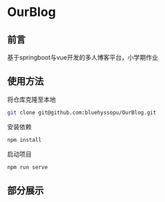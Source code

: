 # OurBlog

## 前言
基于springboot与vue开发的多人博客平台，小学期作业

## 使用方法

将仓库克隆至本地

```bash
git clone git@github.com:bluehyssopu/OurBlog.git
```

安装依赖

```bash
npm install
```

启动项目

```bash
npm run serve
```

## 部分展示

